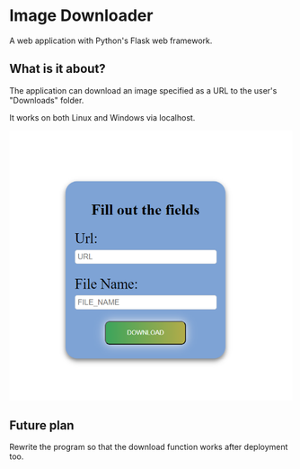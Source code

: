 # Image Downloader

A web application with Python's Flask web framework.

## What is it about?

The application can download an image specified as a URL to the user's "Downloads" folder.

It works on both Linux and Windows via localhost.

![app](/static/app.png)

## Future plan

Rewrite the program so that the download function works after deployment too.

